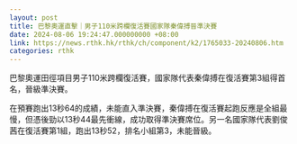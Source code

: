 ```yaml
---
layout: post
title: 巴黎奧運直擊｜男子110米跨欄復活賽國家隊秦偉搏晉準決賽
date: 2024-08-06 19:24:47.000000000 +08:00
link: https://news.rthk.hk/rthk/ch/component/k2/1765033-20240806.htm
categories: rthk
---
```


巴黎奧運田徑項目男子110米跨欄復活賽，國家隊代表秦偉搏在復活賽第3組得首名，晉級準決賽。

在預賽跑出13秒64的成績，未能直入準決賽，秦偉搏在復活賽起跑反應是全組最慢，但憑後勁以13秒44最先衝線，成功取得準決賽席位。另一名國家隊代表劉俊茜在復活賽第1組，跑出13秒52，排名小組第3，未能晉級。
